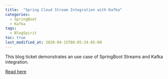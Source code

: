 ```yaml
---
title:  "Spring Cloud Stream Integration with Kafka"
categories:
  - SpringBoot
  - Kafka
tags:
  - BlogSpirit
toc: true
last_modified_at: 2020-04-15T08:05:34-05:00
---
```


This blog ticket demonstrates an use case of SpringBoot Streams and Kafka integration.

[Read here](http://nicolasduminil.blogspirit.com/archive/2020/04/15/spring-cloud-stream-integration-with-kafka-3149229.html)

